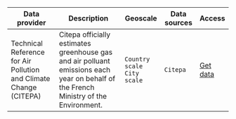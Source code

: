 
Data provider | Description | Geoscale | Data sources | Access |
---|---------|---|---| ---| 
Technical Reference for Air Pollution and Climate Change (CITEPA) | Citepa officially estimates greenhouse gas and air polluant emissions each year on behalf of the French Ministry of the Environment. | `Country scale`<br /> `City scale`| `Citepa` | [Get data](https://www.citepa.org/fr/telechargements/) |